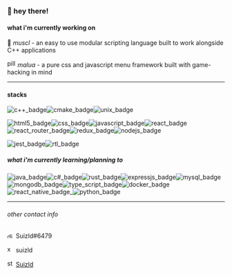 <h3>👋 hey there!</h3>


<h4>what i'm currently working on</h4>

🦾 <i>muscl</i> - an easy to use modular scripting language built to work alongside C++ applications

<img width="20" height="17" src="https://user-images.githubusercontent.com/17851066/213260034-7106851e-74e5-4ec5-a83c-95ce291b356d.png" alt="pill emoji"><i> malua</i> - a pure css and javascript menu framework built with game-hacking in mind

<hr>
<h4>stacks</h4>

<img src="https://img.shields.io/badge/c++-%2300599C.svg?style=for-the-badge&logo=c%2B%2B&logoColor=white" alt="c++_badge"><img src="https://img.shields.io/badge/CMake-%23008FBA.svg?style=for-the-badge&logo=cmake&logoColor=white" alt="cmake_badge"><img src="https://img.shields.io/badge/Linux-FCC624?style=for-the-badge&logo=linux&logoColor=black" alt="unix_badge">

<img src="https://img.shields.io/badge/html5-%23E34F26.svg?style=for-the-badge&logo=html5&logoColor=white" alt="html5_badge"><img src="https://img.shields.io/badge/css3-%231572B6.svg?style=for-the-badge&logo=css3&logoColor=whitek" alt="css_badge"><img src="https://img.shields.io/badge/javascript-%23323330.svg?style=for-the-badge&logo=javascript&logoColor=%23F7DF1E" alt="javascript_badge"><img src="https://img.shields.io/badge/react-%2320232a.svg?style=for-the-badge&logo=react&logoColor=%2361DAFB" alt="react_badge"><img src="https://img.shields.io/badge/React_Router-CA4245?style=for-the-badge&logo=react-router&logoColor=white" alt="react_router_badge"><img src="https://img.shields.io/badge/redux-%23593d88.svg?style=for-the-badge&logo=redux&logoColor=white" alt="redux_badge"><img src="https://img.shields.io/badge/node.js-6DA55F?style=for-the-badge&logo=node.js&logoColor=white" alt="nodejs_badge">

<img src="https://img.shields.io/badge/-jest-%23C21325?style=for-the-badge&logo=jest&logoColor=white" alt="jest_badge"><img src="https://img.shields.io/badge/-TestingLibrary-%23E33332?style=for-the-badge&logo=testing-library&logoColor=white" alt="rtl_badge">

<h5>what i'm currently learning/planning to</h5>

<img src="https://img.shields.io/badge/java-%23ED8B00.svg?style=for-the-badge&logo=java&logoColor=white" alt="java_badge"><img src="https://img.shields.io/badge/c%23-%23239120.svg?style=for-the-badge&logo=c-sharp&logoColor=white" alt="c#_badge"><img src="https://img.shields.io/badge/rust-%23000000.svg?style=for-the-badge&logo=rust&logoColor=white" alt="rust_badge"><img src="https://img.shields.io/badge/express.js-%23404d59.svg?style=for-the-badge&logo=express&logoColor=%2361DAFB" alt="expressjs_badge"><img src="https://img.shields.io/badge/mysql-%2300f.svg?style=for-the-badge&logo=mysql&logoColor=white" alt="mysql_badge"><img src="https://img.shields.io/badge/MongoDB-%234ea94b.svg?style=for-the-badge&logo=mongodb&logoColor=white" alt="mongodb_badge"><img src="https://img.shields.io/badge/typescript-%23007ACC.svg?style=for-the-badge&logo=typescript&logoColor=white" alt="type_script_badge"><img src="https://img.shields.io/badge/docker-%230db7ed.svg?style=for-the-badge&logo=docker&logoColor=white" alt="docker_badge"><img src="https://img.shields.io/badge/react_native-%2320232a.svg?style=for-the-badge&logo=react&logoColor=%2361DAFB" alt="react_native_badge_"><img src="https://img.shields.io/badge/python-3670A0?style=for-the-badge&logo=python&logoColor=ffdd54" alt="python_badge">

<hr>
<h6>other contact info</h6>

<img width="16" height="12" src="https://user-images.githubusercontent.com/17851066/169032215-e317fa7c-b8f2-49b0-8b4d-1876024e9f35.png" alt="discord_logo"> Suizld#6479

<img width="16" height="16" src="https://user-images.githubusercontent.com/17851066/213254666-a165132b-401b-46fe-9a4e-29374d6e910c.png" alt="xbox_logo"> suizld

<img width="16" height="16" src="https://user-images.githubusercontent.com/17851066/213254933-2f7e73e7-d4fb-4f49-a077-f731fff51b4a.png" alt="steam_logo"> <a href="https://steamcommunity.com/profiles/76561198091657458/" target="_blank">Suizld</a>

